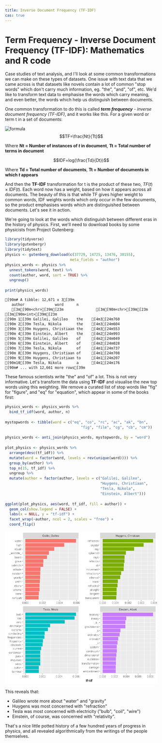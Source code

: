```yaml
---
title: Inverse Document Frequency (TF-IDF)
cas: true
--- 
```



# Term Frequency - Inverse Document Frequency (TF-IDF): Mathematics and R code

Case studies of text analysis, and I'll look at some common transformations we can make on these types of datasets. One issue with text data that we came across is that datasets like novels contain a lot of common "stop words" which don't carry much information, eg. "the", "and", "of", etc. We'd like to transform text data to emphasise the words which carry meaning, and even better, the words which help us distinguish between documents.

One common transformation to do this is called ***term frequency** - inverse document frequency (TF-IDF)*, and it works like this. For a given word or term t in a set of documents:

![formula](https://render.githubusercontent.com/render/math?math=TF=\frac{Nt}{Tt})
$$TF=\frac{Nt}{Tt}$$


Where **Nt = Number of instances of *t* in document**, **Tt = Total number of terms in document**


$$IDF=log(\frac{Td}{Dt})$$


Where **Td = Total number of documents**, **Tt = Number of documents in which *t* appears**

And then the **TF-IDF** transformation for t is the product of these two, $TF(t)×IDF(t)$. Each word now has a weight, based on how it appears across all documents. The beauty of this is that while TF gives higher weight to common words, IDF weights words which only occur in the few documents, so the product emphasises words which are distinguished between documents. Let's see it in action.

We're going to look at the words which distinguish between different eras in the history of physics. First, we'll need to download books by some physicists from Project Gutenberg:


```R
library(tidyverse)
library(gutenbergr)
library(tidytext)
physics <- gutenberg_download(c(37729, 14725, 13476, 30155), 
                              meta_fields = "author")
physics_words <- physics %>%
  unnest_tokens(word, text) %>%
  count(author, word, sort = TRUE) %>%
  ungroup()

print(physics_words)
```

    [90m# A tibble: 12,671 x 3[39m
       author              word      n
       [3m[90m<chr>[39m[23m               [3m[90m<chr>[39m[23m [3m[90m<int>[39m[23m
    [90m 1[39m Galilei, Galileo    the    [4m3[24m760
    [90m 2[39m Tesla, Nikola       the    [4m3[24m604
    [90m 3[39m Huygens, Christiaan the    [4m3[24m553
    [90m 4[39m Einstein, Albert    the    [4m2[24m993
    [90m 5[39m Galilei, Galileo    of     [4m2[24m049
    [90m 6[39m Einstein, Albert    of     [4m2[24m028
    [90m 7[39m Tesla, Nikola       of     [4m1[24m737
    [90m 8[39m Huygens, Christiaan of     [4m1[24m708
    [90m 9[39m Huygens, Christiaan to     [4m1[24m207
    [90m10[39m Tesla, Nikola       a      [4m1[24m176
    [90m# ... with 12,661 more rows[39m
    

These famous scientists write "the" and "of" a lot. This is not very informative. Let's transform the data using **TF-IDF** and visualise the new top words using this weighting. We remove a curated list of stop words like "fig" for "figure", and "eq" for "equation", which appear in some of the books first:


```R
physics_words <- physics_words %>%
  bind_tf_idf(word, author, n) 

mystopwords <- tibble(word = c("eq", "co", "rc", "ac", "ak", "bn", 
                                   "fig", "file", "cg", "cb", "cm"))

physics_words <- anti_join(physics_words, mystopwords, by = "word")

plot_physics <- physics_words %>%
  arrange(desc(tf_idf)) %>%
  mutate(word = factor(word, levels = rev(unique(word)))) %>%
  group_by(author) %>% 
  top_n(15, tf_idf) %>%
  ungroup %>%
  mutate(author = factor(author, levels = c("Galilei, Galileo",
                                            "Huygens, Christiaan",
                                            "Tesla, Nikola",
                                            "Einstein, Albert")))

ggplot(plot_physics, aes(word, tf_idf, fill = author)) +
  geom_col(show.legend = FALSE) +
  labs(x = NULL, y = "tf-idf") +
  facet_wrap(~author, ncol = 2, scales = "free") +
  coord_flip()
```


![png](output_7_0.png)


This reveals that:

  -  Galileo wrote more about "water" and "gravity"
  -  Huygens was most concerned with "refraction"
  -  Tesla was most concerned with electricity ("bulb", "coil", "wire")
  -  Einstein, of course, was concerned with "relativity".

That's a nice little potted history of a few hundred years of progress in physics, and all revealed algorithmically from the writings of the people themselves.
